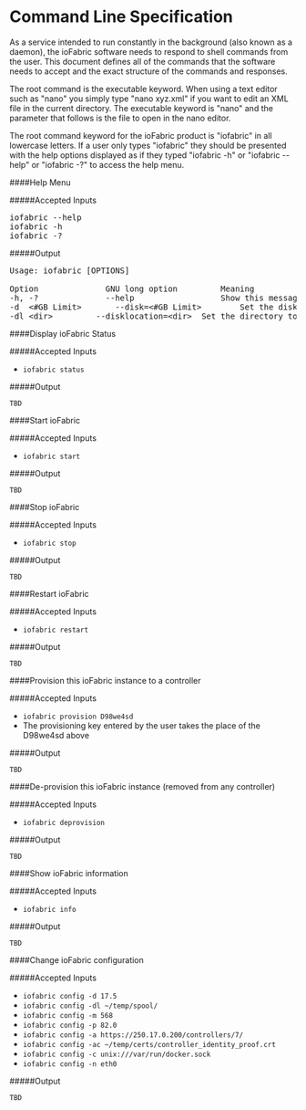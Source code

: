 # Command Line Specification

As a service intended to run constantly in the background (also known as a daemon), the ioFabric software needs to respond to shell commands from the user. This document defines all of the commands that the software needs to accept and the exact structure of the commands and responses.

The root command is the executable keyword. When using a text editor such as "nano" you simply type "nano xyz.xml" if you want to edit an XML file in the current directory. The executable keyword is "nano" and the parameter that follows is the file to open in the nano editor.

The root command keyword for the ioFabric product is "iofabric" in all lowercase letters. If a user only types "iofabric" they should be presented with the help options displayed as if they typed "iofabric -h" or "iofabric --help" or "iofabric -?" to access the help menu.

####Help Menu

#####Accepted Inputs

<pre>
iofabric --help
iofabric -h
iofabric -?
</pre>

#####Output

<pre>
Usage: iofabric [OPTIONS]

Option				GNU long option			Meaning
-h, -?				--help					Show this message
-d	&lt;#GB Limit&gt;		--disk=&lt;#GB Limit&gt;		Set the disk consumption limit
-dl &lt;dir&gt;			--disklocation=&lt;dir&gt;	Set the directory to use for disk storage
</pre>


####Display ioFabric Status

#####Accepted Inputs

* `iofabric status`

#####Output

`TBD`


####Start ioFabric

#####Accepted Inputs

* `iofabric start`

#####Output

`TBD`


####Stop ioFabric

#####Accepted Inputs

* `iofabric stop`

#####Output

`TBD`



####Restart ioFabric

#####Accepted Inputs

* `iofabric restart`

#####Output

`TBD`



####Provision this ioFabric instance to a controller 

#####Accepted Inputs

* `iofabric provision D98we4sd`
* The provisioning key entered by the user takes the place of the D98we4sd above

#####Output

`TBD`



####De-provision this ioFabric instance (removed from any controller)

#####Accepted Inputs

* `iofabric deprovision`

#####Output

`TBD`



####Show ioFabric information

#####Accepted Inputs

* `iofabric info`

#####Output

`TBD`



####Change ioFabric configuration

#####Accepted Inputs

* `iofabric config -d 17.5`
* `iofabric config -dl ~/temp/spool/`
* `iofabric config -m 568`
* `iofabric config -p 82.0`
* `iofabric config -a https://250.17.0.200/controllers/7/`
* `iofabric config -ac ~/temp/certs/controller_identity_proof.crt`
* `iofabric config -c unix:///var/run/docker.sock`
* `iofabric config -n eth0`

#####Output

`TBD`

